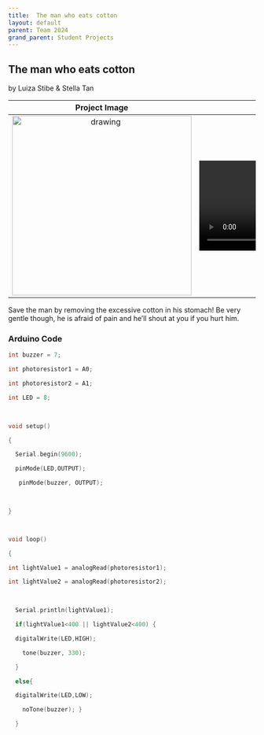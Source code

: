 ```yaml
---
title:  The man who eats cotton
layout: default
parent: Team 2024
grand_parent: Student Projects
---
```


##  The man who eats cotton

by Luiza Stibe & Stella Tan

Project Image             |  In Action
:-------------------------:|:-------------------------:
<img src="media/cotton.HEIC" alt="drawing" width="365"/>  |   <video width="365" controls><source src="media/mikeVid.mp4" type="video/mp4"></video>


Save the man by removing the excessive cotton in his stomach! Be very gentle though, he is afraid of pain and he’ll shout at you if you hurt him.

### Arduino Code


```c++
int buzzer = 7;

int photoresistor1 = A0;

int photoresistor2 = A1; 

int LED = 8;

  

void setup()

{

  Serial.begin(9600); 

  pinMode(LED,OUTPUT);

   pinMode(buzzer, OUTPUT);

  

}



void loop()

{

int lightValue1 = analogRead(photoresistor1);

int lightValue2 = analogRead(photoresistor2);

  

  Serial.println(lightValue1);

  if(lightValue1<400 || lightValue2<400) {

  digitalWrite(LED,HIGH);

    tone(buzzer, 330);

  }

  else{

  digitalWrite(LED,LOW); 

    noTone(buzzer); }

  }

```